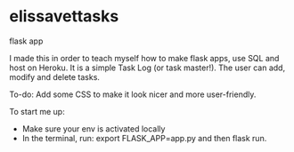 # elissavettasks
flask app

I made this in order to teach myself how to make flask apps, use SQL and host on Heroku. 
It is a simple Task Log (or task master!). The user can add, modify and delete tasks.

To-do:
Add some CSS to make it look nicer and more user-friendly.

To start me up: 
- Make sure your env is activated locally
- In the terminal, run:  export FLASK_APP=app.py and then flask run.
